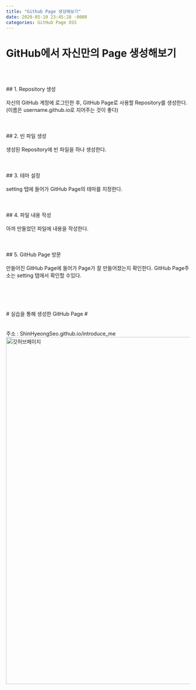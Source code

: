 ```yaml
---
title: "Github Page 생성해보기"
date: 2020-05-10 23:45:28 -0000
categories: GitHub Page OSS
---
```





# GitHub에서 자신만의 Page 생성해보기 #
<br/>
<br/>
<br/>
## 1. Repository 생성
<br/>
<br/>
자신의 GitHub 계정에 로그인한 후, GitHub Page로 사용할 Repository를 생성한다.     
(이름은 username.github.io로 지어주는 것이 좋다)
<br/>
<br/>
<br/>
<br/>
## 2. 빈 파일 생성
<br/>
<br/>
생성된 Repository에 빈 파일을 하나 생성한다.  
<br/>
<br/>
<br/>
<br/>
## 3. 테마 설정
<br/>
<br/>
setting 탭에 들어가 GitHub Page의 테마를 지정한다.     
<br/>
<br/>
<br/>
<br/> 
## 4. 파일 내용 작성
<br/>
<br/>
아까 만들었던 파일에 내용을 작성한다.
<br/>
<br/>
<br/>
<br/>
## 5. GitHub Page 방문
<br/>
<br/>
만들어진 GitHub Page에 들어가 Page가 잘 만들어졌는지 확인한다.       
GitHub Page주소는 setting 탭에서 확인할 수있다.     
<br/>
<br/>
<br/>
<br/>
<br/>
<br/>            
# 실습을 통해 생성한 GitHub Page #
<br/>
<br/>
<br/>
주소 : ShinHyeongSeo.github.io/introduce_me     
<img width="948" alt="깃허브페이지" src="https://user-images.githubusercontent.com/62292136/81502843-73894f00-931b-11ea-92ba-1cc178f3f1a1.PNG">
<br/>
<br/>
<br/>
<br/>
<br/>
<br/>
<br/>
<br/>
<br/>
<br/>
<br/>
     
     
     
     
     
     
     
     
     
